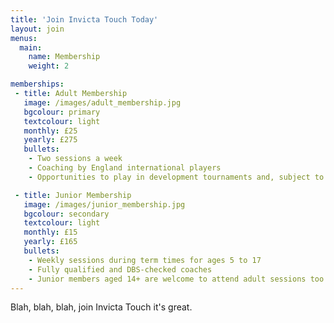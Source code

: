 ```yaml
---
title: 'Join Invicta Touch Today'
layout: join
menus:
  main:
    name: Membership
    weight: 2

memberships:
 - title: Adult Membership
   image: /images/adult_membership.jpg
   bgcolour: primary
   textcolour: light
   monthly: £25
   yearly: £275
   bullets:
    - Two sessions a week
    - Coaching by England international players
    - Opportunities to play in development tournaments and, subject to selection, elite National Touch Series events

 - title: Junior Membership
   image: /images/junior_membership.jpg
   bgcolour: secondary
   textcolour: light
   monthly: £15
   yearly: £165
   bullets:
    - Weekly sessions during term times for ages 5 to 17
    - Fully qualified and DBS-checked coaches
    - Junior members aged 14+ are welcome to attend adult sessions too
---
```


Blah, blah, blah, join Invicta Touch it's great.
